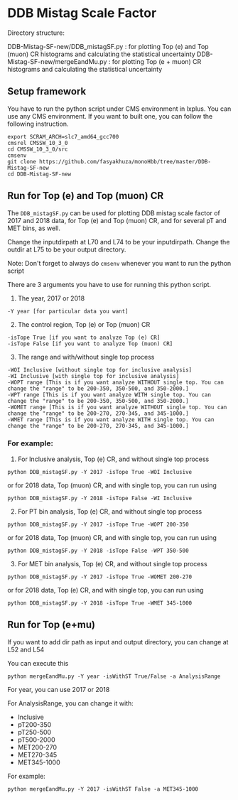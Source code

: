 # DDB Mistag Scale Factor

Directory structure: 

DDB-Mistag-SF-new/DDB_mistagSF.py : for plotting Top (e) and Top (muon) CR histograms and calculating the statistical uncertainty
DDB-Mistag-SF-new/mergeEandMu.py : for plotting Top (e + muon) CR histograms and calculating the statistical uncertainty

## Setup framework 
You have to run the python script under CMS environment in lxplus. You can use any CMS environment. If you want to built one, you can follow the following instruction.

```
export SCRAM_ARCH=slc7_amd64_gcc700
cmsrel CMSSW_10_3_0
cd CMSSW_10_3_0/src
cmsenv
git clone https://github.com/fasyakhuza/monoHbb/tree/master/DDB-Mistag-SF-new
cd DDB-Mistag-SF-new
```

## Run for Top (e) and Top (muon) CR
The `DDB_mistagSF.py` can be used for plotting DDB mistag scale factor of 2017 and 2018 data, for Top (e) and Top (muon) CR, and for several pT and MET bins, as well.

Change the inputdirpath at L70 and L74 to be your inputdirpath.
Change the outdir at L75 to be your output directory.

Note: Don't forget to always do `cmsenv` whenever you want to run the python script

There are 3 arguments you have to use for running this python script.
1. The year, 2017 or 2018
```
-Y year [for particular data you want]
```
2. The control region, Top (e) or Top (muon) CR
```
-isTope True [if you want to analyze Top (e) CR]
-isTope False [if you want to analyze Top (muon) CR]
```
3. The range and with/without single top process
```
-WOI Inclusive [without single top for inclusive analysis]
-WI Inclusive [with single top for inclusive analysis]
-WOPT range [This is if you want analyze WITHOUT single top. You can change the "range" to be 200-350, 350-500, and 350-2000.]
-WPT range [This is if you want analyze WITH single top. You can change the "range" to be 200-350, 350-500, and 350-2000.]
-WOMET range [This is if you want analyze WITHOUT single top. You can change the "range" to be 200-270, 270-345, and 345-1000.]
-WMET range [This is if you want analyze WITH single top. You can change the "range" to be 200-270, 270-345, and 345-1000.]
```

### For example:

1. For Inclusive analysis, Top (e) CR, and without single top process
```
python DDB_mistagSF.py -Y 2017 -isTope True -WOI Inclusive
```
or for 2018 data, Top (muon) CR, and with single top, you can run using
```
python DDB_mistagSF.py -Y 2018 -isTope False -WI Inclusive
```


2. For PT bin analysis, Top (e) CR, and without single top process
```
python DDB_mistagSF.py -Y 2017 -isTope True -WOPT 200-350
```
or for 2018 data, Top (muon) CR, and with single top, you can run using
```
python DDB_mistagSF.py -Y 2018 -isTope False -WPT 350-500
```


3. For MET bin analysis, Top (e) CR, and without single top process
```
python DDB_mistagSF.py -Y 2017 -isTope True -WOMET 200-270
```
or for 2018 data, Top (e) CR, and with single top, you can run using
```
python DDB_mistagSF.py -Y 2018 -isTope True -WMET 345-1000
```

## Run for Top (e+mu)
If you want to add dir path as input and output directory, you can change at L52 and L54

You can execute this
```
python mergeEandMu.py -Y year -isWithST True/False -a AnalysisRange
```

For year, you can use 2017 or 2018

For AnalysisRange, you can change it with:
* Inclusive
* pT200-350
* pT250-500
* pT500-2000
* MET200-270
* MET270-345
* MET345-1000

For example:
```
python mergeEandMu.py -Y 2017 -isWithST False -a MET345-1000
```


